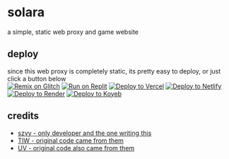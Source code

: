 # solara

a simple, static web proxy and game website

## deploy

since this web proxy is completely static, its pretty easy to deploy, or just click a button below <br>
[![Remix on Glitch](https://binbashbanana.github.io/deploy-buttons/buttons/remade/glitch.svg)](https://glitch.com/edit/#!/import/github/szvy/solara) 
[![Run on Replit](https://binbashbanana.github.io/deploy-buttons/buttons/remade/replit.svg)](https://replit.com/github/szvy/solara)
[![Deploy to Vercel](https://binbashbanana.github.io/deploy-buttons/buttons/remade/vercel.svg)](https://vercel.com/new/clone?repository-url=https://github.com/szvy/solara)
[![Deploy to Netlify](https://binbashbanana.github.io/deploy-buttons/buttons/remade/netlify.svg)](https://app.netlify.com/start/deploy?repository=https://github.com/szvy/solara)
[![Deploy to Render](https://binbashbanana.github.io/deploy-buttons/buttons/remade/render.svg)](https://render.com/deploy?repo=https://github.com/szvy/solara)
[![Deploy to Koyeb](https://binbashbanana.github.io/deploy-buttons/buttons/remade/koyeb.svg)](https://app.koyeb.com/deploy?type=git&repository=github.com/szvy/solara&branch=main&name=anony)

## credits

* [szvy - only developer and the one writing this](https://github.com/szvy)
* [TIW - original code came from them](https://github.com/KwazyMotoo/TIW-Static)
* [UV - original code also came from them](https://github.com/titaniumnetwork-dev/Ultraviolet-App)
